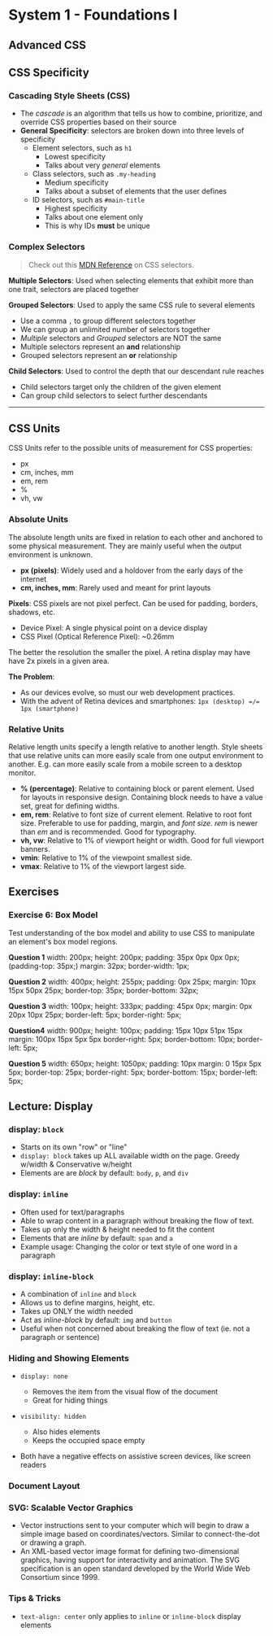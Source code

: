 # System 1 - Foundations I

## **Advanced CSS**

## CSS Specificity

### Cascading Style Sheets (CSS)

- The *cascade* is an algorithm that tells us how to combine, prioritize, and override CSS properties based on their source
- **General Specificity**: selectors are broken down into three levels of specificity
  - Element selectors, such as `h1`
    - Lowest specificity
    - Talks about very *general* elements
  - Class selectors, such as `.my-heading`
    - Medium specificity
    - Talks about a subset of elements that the user defines
  - ID selectors, such as `#main-title`
    - Highest specificity
    - Talks about one element only
    - This is why IDs **must** be unique

### Complex Selectors

> Check out this [MDN Reference](https://developer.mozilla.org/en-US/docs/Learn/CSS/Building_blocks/Selectors) on CSS selectors.

**Multiple Selectors**: Used when selecting elements that exhibit more than one trait, selectors are placed together

**Grouped Selectors**: Used to apply the same CSS rule to several elements

- Use a comma `,` to group different selectors together
- We can group an unlimited number of selectors together
- *Multiple* selectors and *Grouped* selectors are NOT the same
- Multiple selectors represent an **and** relationship
- Grouped selectors represent an **or** relationship

**Child Selectors**: Used to control the depth that our descendant rule reaches

- Child selectors target only the children of the given element
- Can group child selectors to select further descendants

***

## CSS Units

CSS Units refer to the possible units of measurement for CSS properties:

- px
- cm, inches, mm
- em, rem
- %
- vh, vw

### Absolute Units

The absolute length units are fixed in relation to each other and anchored to some physical measurement. They are mainly useful when the output environment is unknown.

- **px (pixels)**: Widely used and a holdover from the early days of the internet
- **cm, inches, mm**: Rarely used and meant for print layouts

**Pixels**: CSS pixels are not pixel perfect. Can be used for padding, borders, shadows, etc.

- Device Pixel: A single physical point on a device display
- CSS Pixel (Optical Reference Pixel): ~0.26mm

The better the resolution the smaller the pixel. A retina display may have have 2x pixels in a given area.

**The Problem**:

- As our devices evolve, so must our web development practices.
- With the advent of Retina devices and smartphones: `1px (desktop) =/= 1px (smartphone)`

### Relative Units

Relative length units specify a length relative to another length. Style sheets that use relative units can more easily scale from one output environment to another. E.g. can more easily scale from a mobile screen to a desktop monitor.

- **% (percentage)**: Relative to containing block or parent element. Used for layouts in responsive design. Containing block needs to have a value set, great for defining widths.
- **em, rem**: Relative to font size of current element. Relative to root font size. Preferable to use for padding, margin, and *font size*. *rem* is newer than *em* and is recommended. Good for typography.
- **vh, vw**: Relative to 1% of viewport height or width. Good for full viewport banners.
- **vmin**: Relative to 1% of the viewpoint smallest side.
- **vmax**: Relative to 1% of the viewport largest side.

## Exercises

### Exercise 6: Box Model

Test understanding of the box model and ability to use CSS to manipulate an element's box model regions.

**Question 1**
width: 200px;
height: 200px;
padding: 35px 0px 0px 0px; (padding-top: 35px;)
margin: 32px;
border-width: 1px;

**Question 2**
width: 400px;
height: 255px;
padding: 0px 25px;
margin: 10px 15px 50px 25px;
border-top: 35px;
border-bottom: 32px;

**Question 3**
width: 100px;
height: 333px;
padding: 45px 0px;
margin: 0px 20px 10px 25px;
border-left: 5px;
border-right: 5px;

**Question4**
width: 900px;
height: 100px;
padding: 15px 10px 51px 15px
margin: 100px 15px 5px 5px
border-right: 5px;
border-bottom: 10px;
border-left: 5px;

**Question 5**
width: 650px;
height: 1050px;
padding: 10px
margin: 0 15px 5px 5px;
border-top: 25px;
border-right: 5px;
border-bottom: 15px;
border-left: 5px;

## Lecture: Display

### display: `block`

- Starts on its own "row" or "line"
- `display: block` takes up ALL available width on the page. Greedy w/width & Conservative w/height
- Elements are are *block* by default: `body`, `p`, and `div`

### display: `inline`

- Often used for text/paragraphs
- Able to wrap content in a paragraph without breaking the flow of text.
- Takes up only the width & height needed to fit the content
- Elements that are *inline* by default: `span` and `a`
- Example usage: Changing the color or text style of one word in a paragraph

### display: `inline-block`

- A combination of `inline` and `block`
- Allows us to define margins, height, etc.
- Takes up ONLY the width needed
- Act as *inline-block* by default: `img` and `button`
- Useful when not concerned about breaking the flow of text (ie. not a paragraph or sentence)

### Hiding and Showing Elements

- `display: none`
  - Removes the item from the visual flow of the document
  - Great for hiding things

- `visibility: hidden`
  - Also hides elements
  - Keeps the occupied space empty

- Both have a negative effects on assistive screen devices, like screen readers

### Document Layout

### SVG: Scalable Vector Graphics

- Vector instructions sent to your computer which will begin to draw a simple image based on coordinates/vectors. Similar to connect-the-dot or drawing a graph.
- An XML-based vector image format for defining two-dimensional graphics, having support for interactivity and animation. The SVG specification is an open standard developed by the World Wide Web Consortium since 1999.

### Tips & Tricks

- `text-align: center` only applies to `inline` or `inline-block` display elements
